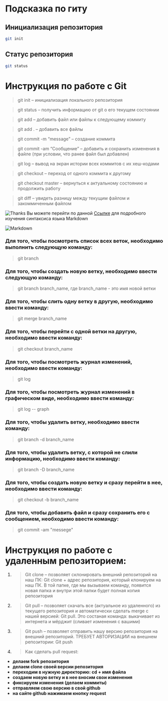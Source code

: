 # Подсказка по гиту

## Инициализация репозитория

```sh
git init
```

## Статус репозитория

```sh
git status
```

# Инструкция по работе с Git
 > git init – инициализация локального репозитория

 > git status – получить информацию от git о его текущем состоянии

 > git add – добавить файл или файлы к следующему коммиту

 > git add . – добавить все файлы

 > git commit -m “message” – создание коммита

 > git commit -am “Сообщение” – добавить и сохранить изменения в файле (при условии, что ранее файл был добавлен)

 > git log – вывод на экран истории всех коммитов с их хеш-кодами

 > git checkout – переход от одного коммита к другому

 > git checkout master – вернуться к актуальному состоянию и продолжить работу

 > git diff – увидеть разницу между текущим файлом и закоммиченным файлом

![Thanks](https://myslide.ru/documents_2/27cbd237de6d116d5969227b6aee9347/img13.jpg)
Вы можете перейти по данной [Ссылке]("https://stavis-dev.github.io/docusaurus-basics/markdown-syntax/?ysclid=lu8q3mwz8u914495635") для подробного изучения синтаксиса языка Markdown 

![Markdown](https://trofimovdigital.ru/wp-content/uploads/markdown-guide/markdown-guide.jpg)

### Для того, чтобы посмотреть список всех веток, необходимо выполнить следующую команду: 
> git branch
### Для того, чтобы создать новую ветку, необходимо ввести следующую команду: 
> git branch branch_name, где branch_name - это имя новой ветки
### Для того, чтобы слить одну ветку в другую, необходимо ввести команду: 
> git merge branch_name
### Для того, чтобы перейти с одной ветки на другую, необходимо ввести команду:
> git checkout branch_name
### Для того, чтобы посмотреть журнал изменений, необходимо ввести команду: 
> git log
### Для того, чтобы посмотреть журнал изменений в графическом виде, необходимо ввести команду: 
> git log -- graph
### Для того, чтобы удалить ветку, необходимо ввести команду:
> git branch -d branch_name

### Для того, чтобы удалить ветку, с которой не слили информацию, необходимо ввести команду: 
> git branch -D branch_name
### Для того, чтобы создать новую ветку и сразу перейти в нее, необходимо ввести команду: 
> git checkout -b branch_name
### Для того, чтобы добавить файл и сразу сохранить его с сообщением, необходимо ввести команду: 
> git commit -am "messege"

# Инструкция по работе с удаленным репозиторием: 

1.	> Git clone – позволяет склонировать внешний репозиторий на наш ПК:
Git clone + адрес репозитория, который клонируем на наш ПК. В той папке, где мы вызываем команду, появится новая папка и внутри этой папки будет полная копия репозитория
2.	> Git pull – позволяет скачать все (актуальное из удаленного) из текущего репозитория и автоматически сделать merge с нашей версией: Git pull. Это состаная команда: выкачивает из интернета и мёрджит (сливает изменения с вашими)
3.	> Git push – позволяет отправить нашу версию репозитория на внешний репозиторий. ТРЕБУЕТ АВТОРИЗАЦИИ на внешнем репозитории: Git push
4.	> Как сделать pull request:
- **делаем fork репозитория**
- **делаем clone своей версии репозитория**
- **переходим в нужную директорию: cd + имя файла**
- **создаем новую ветку и в нее вносим свои изменения**
- **фиксируем изменения (делаем коммиты)**
- **отправляем свою версию в свой github**
- **на сайте github нажимаем кнопку request**